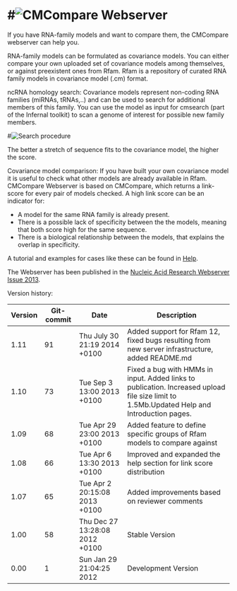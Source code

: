 #![CMCompare Webserver](http://www.tbi.univie.ac.at/~egg/cmcws.png "CMCompare webserver") 
=========
If you have RNA-family models and want to compare them, the CMCompare webserver can help you.

RNA-family models can be formulated as covariance models. You can either compare your own uploaded set of covariance models among themselves, or against preexistent ones from Rfam. Rfam is a repository of curated RNA family models in covariance model (.cm) format.

ncRNA homology search:
Covariance models represent non-coding RNA families (miRNAs, tRNAs,..) and can be used to search for additional members of this family. You can use the model as input for cmsearch (part of the Infernal toolkit) to scan a genome of interest for possible new family members.

#![Search procedure](http://www.tbi.univie.ac.at/~egg/search_procedure_multiple_genomes.png "Search procedure")

The better a stretch of sequence fits to the covariance model, the higher the score.

Covariance model comparison:
If you have built your own covariance model it is useful to check what other models are already available in Rfam. CMCompare Webserver is based on CMCompare, which returns a link-score for every pair of models checked. A high link score can be an indicator for:

*  A model for the same RNA family is already present.
*  There is a possible lack of specificity between the the models, meaning that both score high for the same sequence.
*  There is a biological relationship between the models, that explains the overlap in specificity.

A tutorial and examples for cases like these can be found in [Help](http://nibiru.tbi.univie.ac.at/cmcws/help.html).

The Webserver has been published in the [Nucleic Acid Research Webserver Issue 2013](http://nar.oxfordjournals.org/content/early/2013/05/02/nar.gkt329).

Version history:

| Version | Git-commit | Date | Description |
| ------- | ---------- | ---- | ----------- |
| 1.11 | 91 | Thu July 30 21:19 2014 +0100 | Added support for Rfam 12, fixed bugs resulting from new server infrastructure, added README.md |
| 1.10 | 73 | Tue Sep 3 13:00 2013 +0100 | Fixed a bug with HMMs in input. Added links to publication. Increased upload file size limit to 1.5Mb.Updated Help and Introduction pages. |
| 1.09 | 68 | Tue Apr 29 23:00 2013 +0100 | Added feature to define specific groups of Rfam models to compare against |
| 1.08 | 66 | Tue Apr 6 13:30 2013 +0100|Improved and expanded the help section for link score distribution |
| 1.07 | 65 | Tue Apr 2 20:15:08 2013 +0100 | Added improvements based on reviewer comments |
| 1.00 | 58 | Thu Dec 27 13:28:08 2012 +0100 | Stable Version |
| 0.00 | 1 | Sun Jan 29 21:04:25 2012 | Development Version |
